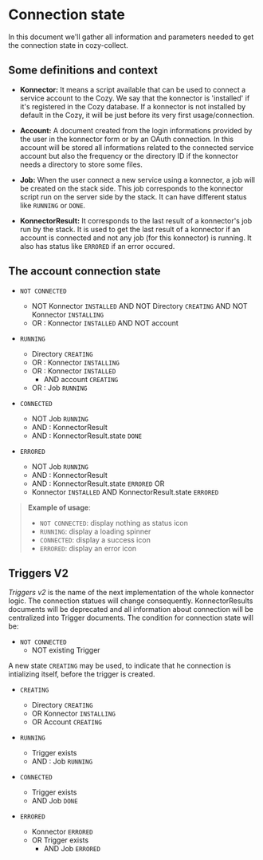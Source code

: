 # Connection state

In this document we'll gather all information and parameters needed to get the connection state in cozy-collect.

## Some definitions and context

* __Konnector:__ It means a script available that can be used to connect a service account to the Cozy. We say that the konnector is 'installed' if it's registered in the Cozy database. If a konnector is not installed by default in the Cozy, it will be just before its very first usage/connection.

* __Account:__ A document created from the login informations provided by the user in the konnector form or by an OAuth connection. In this account will be stored all informations related to the connected service account but also the frequency or the directory ID if the konnector needs a directory to store some files.

* __Job:__ When the user connect a new service using a konnector, a job will be created on the stack side. This job corresponds to the konnector script run on the server side by the stack. It can have different status like `RUNNING` or `DONE`.

* __KonnectorResult:__ It corresponds to the last result of a konnector's job run by the stack. It is used to get the last result of a konnector if an account is connected and not any job (for this konnector) is running. It also has status like `ERRORED` if an error occured.

## The account connection state

* `NOT CONNECTED`
    * NOT Konnector `INSTALLED` AND NOT Directory `CREATING` AND NOT Konnector `INSTALLING`
    * OR : Konnector `INSTALLED` AND NOT account

* `RUNNING`
    * Directory `CREATING`
    * OR : Konnector `INSTALLING`
    * OR : Konnector `INSTALLED`
        * AND account `CREATING`
    * OR : Job `RUNNING`

* `CONNECTED`
    * NOT Job `RUNNING`
    * AND : KonnectorResult
    * AND : KonnectorResult.state `DONE`

* `ERRORED`
    * NOT Job `RUNNING`
    * AND : KonnectorResult
    * AND : KonnectorResult.state `ERRORED`
    OR
    * Konnector `INSTALLED` AND KonnectorResult.state `ERRORED`

> __Example of usage__:
>    * `NOT CONNECTED`: display nothing as status icon
>    * `RUNNING`: display a loading spinner
>    * `CONNECTED`: display a success icon
>    * `ERRORED`: display an error icon

## Triggers V2

_Triggers v2_ is the name of the next implementation of the whole konnector logic. The connection statues will change consequently.
KonnectorResults documents will be deprecated and all information about connection will be centralized into Trigger documents.
The condition for connection state will be:

* `NOT CONNECTED`
    * NOT existing Trigger

A new state `CREATING` may be used, to indicate that he connection is intializing itself, before the trigger is created.

* `CREATING`
    * Directory `CREATING`
    * OR Konnector `INSTALLING`
    * OR Account `CREATING`

* `RUNNING`
    * Trigger exists
    * AND : Job `RUNNING`

* `CONNECTED`
    * Trigger exists
    * AND Job `DONE`

* `ERRORED`
    * Konnector `ERRORED`
    * OR Trigger exists
      * AND Job `ERRORED`
